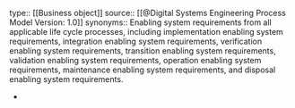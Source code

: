 type:: [[Business object]]
source:: [[@Digital Systems Engineering Process Model Version: 1.0]]
synonyms:: Enabling system requirements from all applicable life cycle processes, including implementation enabling system requirements, integration enabling system requirements, verification enabling system requirements, transition enabling system requirements, validation enabling system requirements, operation enabling system requirements, maintenance enabling system requirements, and disposal enabling system requirements.

-